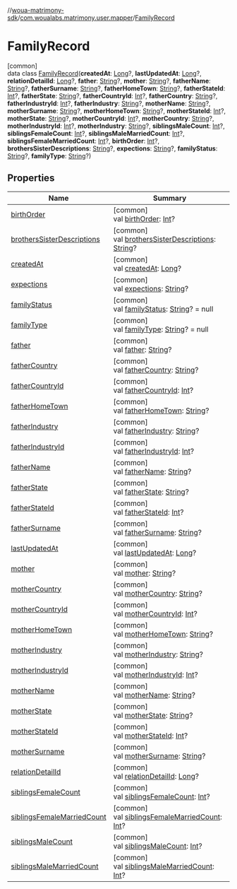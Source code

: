//[woua-matrimony-sdk](../../../index.md)/[com.woualabs.matrimony.user.mapper](../index.md)/[FamilyRecord](index.md)

# FamilyRecord

[common]\
data class [FamilyRecord](index.md)(**createdAt**: [Long](https://kotlinlang.org/api/latest/jvm/stdlib/kotlin/-long/index.html)?, **lastUpdatedAt**: [Long](https://kotlinlang.org/api/latest/jvm/stdlib/kotlin/-long/index.html)?, **relationDetailId**: [Long](https://kotlinlang.org/api/latest/jvm/stdlib/kotlin/-long/index.html)?, **father**: [String](https://kotlinlang.org/api/latest/jvm/stdlib/kotlin/-string/index.html)?, **mother**: [String](https://kotlinlang.org/api/latest/jvm/stdlib/kotlin/-string/index.html)?, **fatherName**: [String](https://kotlinlang.org/api/latest/jvm/stdlib/kotlin/-string/index.html)?, **fatherSurname**: [String](https://kotlinlang.org/api/latest/jvm/stdlib/kotlin/-string/index.html)?, **fatherHomeTown**: [String](https://kotlinlang.org/api/latest/jvm/stdlib/kotlin/-string/index.html)?, **fatherStateId**: [Int](https://kotlinlang.org/api/latest/jvm/stdlib/kotlin/-int/index.html)?, **fatherState**: [String](https://kotlinlang.org/api/latest/jvm/stdlib/kotlin/-string/index.html)?, **fatherCountryId**: [Int](https://kotlinlang.org/api/latest/jvm/stdlib/kotlin/-int/index.html)?, **fatherCountry**: [String](https://kotlinlang.org/api/latest/jvm/stdlib/kotlin/-string/index.html)?, **fatherIndustryId**: [Int](https://kotlinlang.org/api/latest/jvm/stdlib/kotlin/-int/index.html)?, **fatherIndustry**: [String](https://kotlinlang.org/api/latest/jvm/stdlib/kotlin/-string/index.html)?, **motherName**: [String](https://kotlinlang.org/api/latest/jvm/stdlib/kotlin/-string/index.html)?, **motherSurname**: [String](https://kotlinlang.org/api/latest/jvm/stdlib/kotlin/-string/index.html)?, **motherHomeTown**: [String](https://kotlinlang.org/api/latest/jvm/stdlib/kotlin/-string/index.html)?, **motherStateId**: [Int](https://kotlinlang.org/api/latest/jvm/stdlib/kotlin/-int/index.html)?, **motherState**: [String](https://kotlinlang.org/api/latest/jvm/stdlib/kotlin/-string/index.html)?, **motherCountryId**: [Int](https://kotlinlang.org/api/latest/jvm/stdlib/kotlin/-int/index.html)?, **motherCountry**: [String](https://kotlinlang.org/api/latest/jvm/stdlib/kotlin/-string/index.html)?, **motherIndustryId**: [Int](https://kotlinlang.org/api/latest/jvm/stdlib/kotlin/-int/index.html)?, **motherIndustry**: [String](https://kotlinlang.org/api/latest/jvm/stdlib/kotlin/-string/index.html)?, **siblingsMaleCount**: [Int](https://kotlinlang.org/api/latest/jvm/stdlib/kotlin/-int/index.html)?, **siblingsFemaleCount**: [Int](https://kotlinlang.org/api/latest/jvm/stdlib/kotlin/-int/index.html)?, **siblingsMaleMarriedCount**: [Int](https://kotlinlang.org/api/latest/jvm/stdlib/kotlin/-int/index.html)?, **siblingsFemaleMarriedCount**: [Int](https://kotlinlang.org/api/latest/jvm/stdlib/kotlin/-int/index.html)?, **birthOrder**: [Int](https://kotlinlang.org/api/latest/jvm/stdlib/kotlin/-int/index.html)?, **brothersSisterDescriptions**: [String](https://kotlinlang.org/api/latest/jvm/stdlib/kotlin/-string/index.html)?, **expections**: [String](https://kotlinlang.org/api/latest/jvm/stdlib/kotlin/-string/index.html)?, **familyStatus**: [String](https://kotlinlang.org/api/latest/jvm/stdlib/kotlin/-string/index.html)?, **familyType**: [String](https://kotlinlang.org/api/latest/jvm/stdlib/kotlin/-string/index.html)?)

## Properties

| Name | Summary |
|---|---|
| [birthOrder](birth-order.md) | [common]<br>val [birthOrder](birth-order.md): [Int](https://kotlinlang.org/api/latest/jvm/stdlib/kotlin/-int/index.html)? |
| [brothersSisterDescriptions](brothers-sister-descriptions.md) | [common]<br>val [brothersSisterDescriptions](brothers-sister-descriptions.md): [String](https://kotlinlang.org/api/latest/jvm/stdlib/kotlin/-string/index.html)? |
| [createdAt](created-at.md) | [common]<br>val [createdAt](created-at.md): [Long](https://kotlinlang.org/api/latest/jvm/stdlib/kotlin/-long/index.html)? |
| [expections](expections.md) | [common]<br>val [expections](expections.md): [String](https://kotlinlang.org/api/latest/jvm/stdlib/kotlin/-string/index.html)? |
| [familyStatus](family-status.md) | [common]<br>val [familyStatus](family-status.md): [String](https://kotlinlang.org/api/latest/jvm/stdlib/kotlin/-string/index.html)? = null |
| [familyType](family-type.md) | [common]<br>val [familyType](family-type.md): [String](https://kotlinlang.org/api/latest/jvm/stdlib/kotlin/-string/index.html)? = null |
| [father](father.md) | [common]<br>val [father](father.md): [String](https://kotlinlang.org/api/latest/jvm/stdlib/kotlin/-string/index.html)? |
| [fatherCountry](father-country.md) | [common]<br>val [fatherCountry](father-country.md): [String](https://kotlinlang.org/api/latest/jvm/stdlib/kotlin/-string/index.html)? |
| [fatherCountryId](father-country-id.md) | [common]<br>val [fatherCountryId](father-country-id.md): [Int](https://kotlinlang.org/api/latest/jvm/stdlib/kotlin/-int/index.html)? |
| [fatherHomeTown](father-home-town.md) | [common]<br>val [fatherHomeTown](father-home-town.md): [String](https://kotlinlang.org/api/latest/jvm/stdlib/kotlin/-string/index.html)? |
| [fatherIndustry](father-industry.md) | [common]<br>val [fatherIndustry](father-industry.md): [String](https://kotlinlang.org/api/latest/jvm/stdlib/kotlin/-string/index.html)? |
| [fatherIndustryId](father-industry-id.md) | [common]<br>val [fatherIndustryId](father-industry-id.md): [Int](https://kotlinlang.org/api/latest/jvm/stdlib/kotlin/-int/index.html)? |
| [fatherName](father-name.md) | [common]<br>val [fatherName](father-name.md): [String](https://kotlinlang.org/api/latest/jvm/stdlib/kotlin/-string/index.html)? |
| [fatherState](father-state.md) | [common]<br>val [fatherState](father-state.md): [String](https://kotlinlang.org/api/latest/jvm/stdlib/kotlin/-string/index.html)? |
| [fatherStateId](father-state-id.md) | [common]<br>val [fatherStateId](father-state-id.md): [Int](https://kotlinlang.org/api/latest/jvm/stdlib/kotlin/-int/index.html)? |
| [fatherSurname](father-surname.md) | [common]<br>val [fatherSurname](father-surname.md): [String](https://kotlinlang.org/api/latest/jvm/stdlib/kotlin/-string/index.html)? |
| [lastUpdatedAt](last-updated-at.md) | [common]<br>val [lastUpdatedAt](last-updated-at.md): [Long](https://kotlinlang.org/api/latest/jvm/stdlib/kotlin/-long/index.html)? |
| [mother](mother.md) | [common]<br>val [mother](mother.md): [String](https://kotlinlang.org/api/latest/jvm/stdlib/kotlin/-string/index.html)? |
| [motherCountry](mother-country.md) | [common]<br>val [motherCountry](mother-country.md): [String](https://kotlinlang.org/api/latest/jvm/stdlib/kotlin/-string/index.html)? |
| [motherCountryId](mother-country-id.md) | [common]<br>val [motherCountryId](mother-country-id.md): [Int](https://kotlinlang.org/api/latest/jvm/stdlib/kotlin/-int/index.html)? |
| [motherHomeTown](mother-home-town.md) | [common]<br>val [motherHomeTown](mother-home-town.md): [String](https://kotlinlang.org/api/latest/jvm/stdlib/kotlin/-string/index.html)? |
| [motherIndustry](mother-industry.md) | [common]<br>val [motherIndustry](mother-industry.md): [String](https://kotlinlang.org/api/latest/jvm/stdlib/kotlin/-string/index.html)? |
| [motherIndustryId](mother-industry-id.md) | [common]<br>val [motherIndustryId](mother-industry-id.md): [Int](https://kotlinlang.org/api/latest/jvm/stdlib/kotlin/-int/index.html)? |
| [motherName](mother-name.md) | [common]<br>val [motherName](mother-name.md): [String](https://kotlinlang.org/api/latest/jvm/stdlib/kotlin/-string/index.html)? |
| [motherState](mother-state.md) | [common]<br>val [motherState](mother-state.md): [String](https://kotlinlang.org/api/latest/jvm/stdlib/kotlin/-string/index.html)? |
| [motherStateId](mother-state-id.md) | [common]<br>val [motherStateId](mother-state-id.md): [Int](https://kotlinlang.org/api/latest/jvm/stdlib/kotlin/-int/index.html)? |
| [motherSurname](mother-surname.md) | [common]<br>val [motherSurname](mother-surname.md): [String](https://kotlinlang.org/api/latest/jvm/stdlib/kotlin/-string/index.html)? |
| [relationDetailId](relation-detail-id.md) | [common]<br>val [relationDetailId](relation-detail-id.md): [Long](https://kotlinlang.org/api/latest/jvm/stdlib/kotlin/-long/index.html)? |
| [siblingsFemaleCount](siblings-female-count.md) | [common]<br>val [siblingsFemaleCount](siblings-female-count.md): [Int](https://kotlinlang.org/api/latest/jvm/stdlib/kotlin/-int/index.html)? |
| [siblingsFemaleMarriedCount](siblings-female-married-count.md) | [common]<br>val [siblingsFemaleMarriedCount](siblings-female-married-count.md): [Int](https://kotlinlang.org/api/latest/jvm/stdlib/kotlin/-int/index.html)? |
| [siblingsMaleCount](siblings-male-count.md) | [common]<br>val [siblingsMaleCount](siblings-male-count.md): [Int](https://kotlinlang.org/api/latest/jvm/stdlib/kotlin/-int/index.html)? |
| [siblingsMaleMarriedCount](siblings-male-married-count.md) | [common]<br>val [siblingsMaleMarriedCount](siblings-male-married-count.md): [Int](https://kotlinlang.org/api/latest/jvm/stdlib/kotlin/-int/index.html)? |

